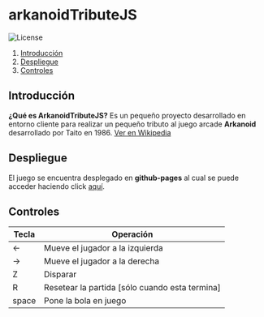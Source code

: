 # arkanoidTributeJS

![License](https://img.shields.io/github/license/Sysop81/arkanoidTributeJS)

1. [Introducción](#introducción)
2. [Despliegue](#despliegue)
3. [Controles](#controles)

## Introducción
__¿Qué es ArkanoidTributeJS?__
Es un pequeño proyecto desarrollado en entorno cliente para realizar un pequeño tributo al juego arcade __Arkanoid__ desarrollado por Taito en 1986. [Ver en Wikipedia](https://es.wikipedia.org/wiki/Arkanoid)

## Despliegue
El juego se encuentra desplegado en __github-pages__ al cual se puede acceder haciendo click [aquí](https://sysop81.github.io/arkanoidTributeJS/).

## Controles
|Tecla | Operación |
|------|-----------|
| <-   | Mueve el jugador a la izquierda|
| ->   | Mueve el jugador a la derecha |
| Z    | Disparar |
| R    | Resetear la partida [sólo cuando esta termina]|
| space| Pone la bola en juego |